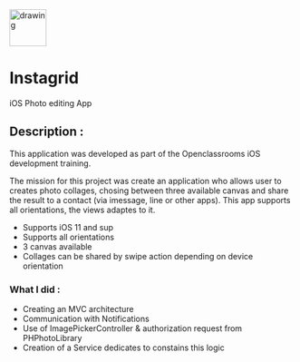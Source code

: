 <img src="https://user-images.githubusercontent.com/63591976/211285979-592441ab-e538-4731-b792-74f2288aedee.png" alt="drawing" width="65"/>

# Instagrid
iOS Photo editing App


## Description :

This application was developed as part of the Openclassrooms iOS development training.


The mission for this project was create an application who allows user to creates photo collages, chosing between three available canvas 
and share the result to a contact (via imessage, line or other apps).
This app supports all orientations, the views adaptes to it.


- Supports iOS 11 and sup
- Supports all orientations
- 3 canvas available
- Collages can be shared by swipe action depending on device orientation



### What I did :


- Creating an MVC architecture
- Communication with Notifications
- Use of ImagePickerController & authorization request from PHPhotoLibrary
- Creation of a Service dedicates to constains this logic
